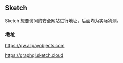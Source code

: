 ## Sketch

Sketch 想要访问的安全网站进行地址，后面均为实际猜测。

### 地址

https://gw.alipayobjects.com

https://graphql.sketch.cloud